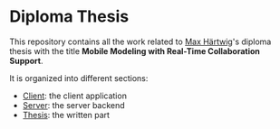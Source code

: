 # Diploma Thesis

This repository contains all the work related to [Max Härtwig](mailto:max.haertwig@mailbox.tu-dresden.de)'s diploma thesis with the title **Mobile Modeling with Real-Time Collaboration Support**.

It is organized into different sections:

- [Client](./client): the client application
- [Server](./server): the server backend
- [Thesis](./thesis): the written part
